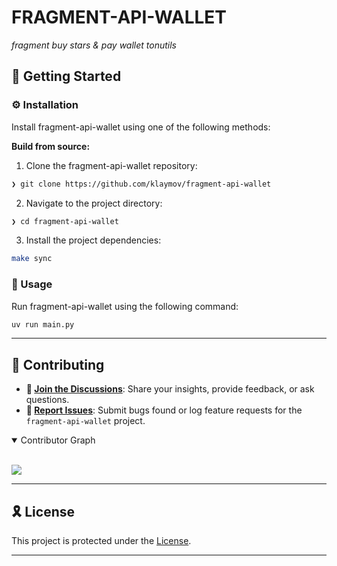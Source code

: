 <p align="left"><h1 align="left">FRAGMENT-API-WALLET</h1></p>
<p align="left">
	<em>fragment buy stars & pay wallet tonutils</em>
</p>

## 🚀 Getting Started

### ⚙️ Installation

Install fragment-api-wallet using one of the following methods:

**Build from source:**

1. Clone the fragment-api-wallet repository:
```sh
❯ git clone https://github.com/klaymov/fragment-api-wallet
```

2. Navigate to the project directory:
```sh
❯ cd fragment-api-wallet
```

3. Install the project dependencies:
```sh
make sync
```


### 🤖 Usage
Run fragment-api-wallet using the following command:
```sh
uv run main.py
```

---

## 🔰 Contributing

- **💬 [Join the Discussions](https://github.com/klaymov/fragment-api-wallet/discussions)**: Share your insights, provide feedback, or ask questions.
- **🐛 [Report Issues](https://github.com/klaymov/fragment-api-wallet/issues)**: Submit bugs found or log feature requests for the `fragment-api-wallet` project.

<details open>
<summary>Contributor Graph</summary>
<br>
<p align="left">
   <a href="https://github.com{/klaymov/fragment-api-wallet/}graphs/contributors">
      <img src="https://contrib.rocks/image?repo=klaymov/fragment-api-wallet">
   </a>
</p>
</details>

---

## 🎗 License

This project is protected under the [License](https://github.com/klaymov/fragment-api-wallet/blob/master/LICENSE).

---

